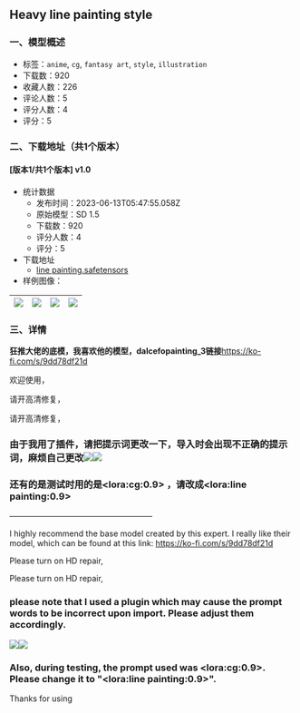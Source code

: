 ## Heavy line painting style
### 一、模型概述

- 标签：`anime`, `cg`, `fantasy art`, `style`, `illustration`
- 下载数：920
- 收藏人数：226
- 评论人数：5
- 评分人数：4
- 评分：5

### 二、下载地址（共1个版本）

#### [版本1/共1个版本] v1.0

- 统计数据
  - 发布时间：2023-06-13T05:47:55.058Z
  - 原始模型：SD 1.5
  - 下载数：920
  - 评分人数：4
  - 评分：5
- 下载地址
  - [line painting.safetensors](https://civitai.com/api/download/models/94953)
- 样例图像：

| <img src="https://image.civitai.com/xG1nkqKTMzGDvpLrqFT7WA/7aa963d3-d749-4325-b1e7-4b69ef9cc62d/width=450/1127241.jpeg" /> | <img src="https://image.civitai.com/xG1nkqKTMzGDvpLrqFT7WA/08dbe831-e66a-4b06-b9de-88d4f6dab456/width=450/1127172.jpeg" /> | <img src="https://image.civitai.com/xG1nkqKTMzGDvpLrqFT7WA/e1f43487-f167-4f8b-80ab-887f5a7bd8d0/width=450/1127249.jpeg" /> | <img src="https://image.civitai.com/xG1nkqKTMzGDvpLrqFT7WA/0dfa392c-68e8-46e3-9063-ca3e8b15397f/width=450/1137563.jpeg" /> |
| ---- | ---- | ---- | ---- |


### 三、详情
<p><strong>狂推大佬的底模，我喜欢他的模型，dalcefopainting_3链接</strong><a target="_blank" rel="ugc" href="https://ko-fi.com/s/9dd78df21d">https://ko-fi.com/s/9dd78df21d</a></p><p>欢迎使用，</p><p>请开高清修复，</p><p>请开高清修复，</p><h3 id="heading-42"><strong>由于我用了插件，请把提示词更改一下，导入时会出现不正确的提示词，麻烦自己更改</strong><img src="https://image.civitai.com/xG1nkqKTMzGDvpLrqFT7WA/7682f3ce-aa48-4570-bcc5-d759b9b94d6a/width=525/7682f3ce-aa48-4570-bcc5-d759b9b94d6a.jpeg" /><img src="https://image.civitai.com/xG1nkqKTMzGDvpLrqFT7WA/f853234f-99d5-4741-b87d-7db6b11e5c4c/width=525/f853234f-99d5-4741-b87d-7db6b11e5c4c.jpeg" /></h3><h3 id="heading-43">还有的是测试时用的是&lt;lora:cg:0.9&gt; ，请改成&lt;lora:line painting:0.9&gt;</h3><p>——————————————————</p><p></p><p>I highly recommend the base model created by this expert. I really like their model, which can be found at this link: <a target="_blank" rel="ugc" href="https://ko-fi.com/s/9dd78df21d">https://ko-fi.com/s/9dd78df21d</a></p><p>Please turn on HD repair,</p><p>Please turn on HD repair,</p><h3 id="heading-35"><strong>please note that I used a plugin which may cause the prompt words to be incorrect upon import. Please adjust them accordingly.</strong></h3><p><img src="https://image.civitai.com/xG1nkqKTMzGDvpLrqFT7WA/49576161-d443-4a3c-bc3a-cc57b61683e6/width=525/49576161-d443-4a3c-bc3a-cc57b61683e6.jpeg" /><img src="https://image.civitai.com/xG1nkqKTMzGDvpLrqFT7WA/bdb978e6-2f1b-4abf-a577-566758f89d38/width=525/bdb978e6-2f1b-4abf-a577-566758f89d38.jpeg" /></p><h3 id="heading-62"></h3><h3 id="heading-63"><strong>Also, during testing, the prompt used was &lt;lora:cg:0.9&gt;. Please change it to "&lt;lora:line painting:0.9&gt;".</strong></h3><p></p><p>Thanks for using</p>